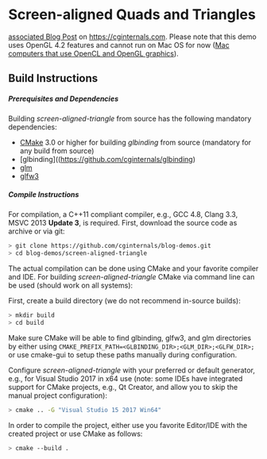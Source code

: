 # Screen-aligned Quads and Triangles

[associated Blog Post](https://staging.cginternals.com/en/blog/2017-11-14-screen-aligned-quads-and-triangles.html) on https://cginternals.com. Please note that this demo uses OpenGL 4.2 features and cannot run on Mac OS for now ([Mac computers that use OpenCL and OpenGL graphics](https://support.apple.com/en-us/HT202823)).

## Build Instructions

##### Prerequisites and Dependencies

Building *screen-aligned-triangle* from source has the following mandatory dependencies:

* [CMake](https://cmake.org/) 3.0 or higher for building *glbinding* from source (mandatory for any build from source)
* [glbinding]((https://github.com/cginternals/glbinding)
* [glm](https://github.com/g-truc/glm)
* [glfw3](https://github.com/glfw/glfw)


##### Compile Instructions

For compilation, a C++11 compliant compiler, e.g., GCC 4.8, Clang 3.3, MSVC 2013 **Update 3**, is required.
First, download the source code as archive or via git:

```bash
> git clone https://github.com/cginternals/blog-demos.git
> cd blog-demos/screen-aligned-triangle
```

The actual compilation can be done using CMake and your favorite compiler and IDE. For building *screen-aligned-triangle* CMake via command line can be used (should work on all systems):

First, create a build directory (we do not recommend in-source builds):

```bash
> mkdir build
> cd build
```

Make sure CMake will be able to find glbinding, glfw3, and glm directories by either using `CMAKE_PREFIX_PATH=<GLBINDING_DIR>;<GLM_DIR>;<GLFW_DIR>;` or use cmake-gui to setup these paths manually during configuration.

Configure *screen-aligned-triangle* with your preferred or default generator, e.g., for Visual Studio 2017 in x64 use
(note: some IDEs have integrated support for CMake projects, e.g., Qt Creator, and allow you to skip the manual project configuration):

```bash
> cmake .. -G "Visual Studio 15 2017 Win64"
```

In order to compile the project, either use you favorite Editor/IDE with the created project or use CMake as follows:

```bash
> cmake --build .
```
